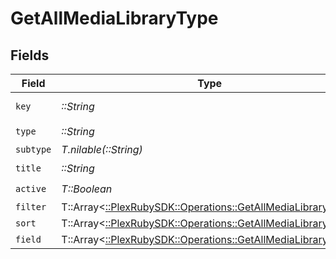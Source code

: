 # GetAllMediaLibraryType


## Fields

| Field                                                                                                                | Type                                                                                                                 | Required                                                                                                             | Description                                                                                                          | Example                                                                                                              |
| -------------------------------------------------------------------------------------------------------------------- | -------------------------------------------------------------------------------------------------------------------- | -------------------------------------------------------------------------------------------------------------------- | -------------------------------------------------------------------------------------------------------------------- | -------------------------------------------------------------------------------------------------------------------- |
| `key`                                                                                                                | *::String*                                                                                                           | :heavy_check_mark:                                                                                                   | N/A                                                                                                                  | /library/sections/2/all?type=2                                                                                       |
| `type`                                                                                                               | *::String*                                                                                                           | :heavy_check_mark:                                                                                                   | N/A                                                                                                                  | filter                                                                                                               |
| `subtype`                                                                                                            | *T.nilable(::String)*                                                                                                | :heavy_minus_sign:                                                                                                   | N/A                                                                                                                  | clip                                                                                                                 |
| `title`                                                                                                              | *::String*                                                                                                           | :heavy_check_mark:                                                                                                   | N/A                                                                                                                  | TV Shows                                                                                                             |
| `active`                                                                                                             | *T::Boolean*                                                                                                         | :heavy_check_mark:                                                                                                   | N/A                                                                                                                  | false                                                                                                                |
| `filter`                                                                                                             | T::Array<[::PlexRubySDK::Operations::GetAllMediaLibraryFilter](../../models/operations/getallmedialibraryfilter.md)> | :heavy_minus_sign:                                                                                                   | N/A                                                                                                                  |                                                                                                                      |
| `sort`                                                                                                               | T::Array<[::PlexRubySDK::Operations::GetAllMediaLibrarySort](../../models/operations/getallmedialibrarysort.md)>     | :heavy_minus_sign:                                                                                                   | N/A                                                                                                                  |                                                                                                                      |
| `field`                                                                                                              | T::Array<[::PlexRubySDK::Operations::GetAllMediaLibraryField](../../models/operations/getallmedialibraryfield.md)>   | :heavy_minus_sign:                                                                                                   | N/A                                                                                                                  |                                                                                                                      |